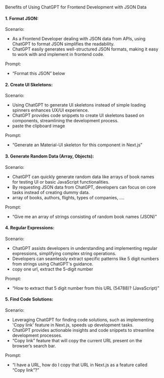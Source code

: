 Benefits of Using ChatGPT for Frontend Development with JSON Data
#### 1. Format JSON:

Scenario:
- As a Frontend Developer dealing with JSON data from APIs, using ChatGPT to format JSON simplifies the readability.
- ChatGPT easily generates well-structured JSON formats, making it easy to work with and implement in frontend code.

Prompt:
- “Format this JSON” below

#### 2. Create UI Skeletons:

Scenario:
- Using ChatGPT to generate UI skeletons instead of simple loading spinners enhances UX/UI experience.
- ChatGPT provides code snippets to create UI skeletons based on components, streamlining the development process.
- paste the clipboard image

Prompt:
- “Generate an Material-UI skeleton for this component in Next.js”

#### 3. Generate Random Data (Array, Objects):

Scenario:
- ChatGPT can quickly generate random data like arrays of book names for testing UI or basic JavaScript functionalities.
- By requesting JSON data from ChatGPT, developers can focus on core tasks instead of creating dummy data.
- array of books, authors, flights, types of companies, ....

Prompt:
- “Give me an array of strings consisting of random book names (JSON)”


#### 4. Regular Expressions:

Scenario:
- ChatGPT assists developers in understanding and implementing regular expressions, simplifying complex string operations.
- Developers can seamlessly extract specific patterns like 5 digit numbers from strings using ChatGPT's guidance.
- copy one url, extract the 5-digit number

Prompt:
- “How to extract that 5 digit number from this URL (54788)? (JavaScript)”

#### 5. Find Code Solutions:

Scenario:
- Leveraging ChatGPT for finding code solutions, such as implementing 'Copy link' feature in Next.js, speeds up development tasks.
- ChatGPT provides actionable insights and code snippets to streamline development processes.
- “Copy link” feature that will copy the current URL present on the browser’s search bar.

Prompt:
- “I have a URL, how do I copy that URL in Next.js as a feature called “Copy link”?”

